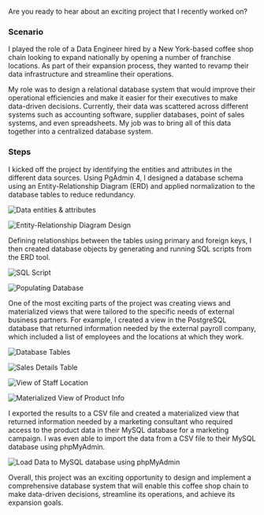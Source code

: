 Are you ready to hear about an exciting project that I recently worked on? 

### Scenario
I played the role of a Data Engineer hired by a New York-based coffee shop chain looking to expand nationally by opening a number of franchise locations. As part of their expansion process, they wanted to revamp their data infrastructure and streamline their operations.

My role was to design a relational database system that would improve their operational efficiencies and make it easier for their executives to make data-driven decisions. Currently, their data was scattered across different systems such as accounting software, supplier databases, point of sales systems, and even spreadsheets. My job was to bring all of this data together into a centralized database system.

### Steps
I kicked off the project by identifying the entities and attributes in the different data sources. Using PgAdmin 4, I designed a database schema using an Entity-Relationship Diagram (ERD) and applied normalization to the database tables to reduce redundancy. 

![Data entities & attributes](/existing_data.png "Data entities & attributes")


![Entity-Relationship Diagram Design](/task_correction.png "Entity-Relationship Diagram")

Defining relationships between the tables using primary and foreign keys, I then created database objects by generating and running SQL scripts from the ERD tool.

![SQL Script](/generated_sql_script.png "SQL Script")

![Populating Database](/populate_database.png "Populating Database")

One of the most exciting parts of the project was creating views and materialized views that were tailored to the specific needs of external business partners. For example, I created a view in the PostgreSQL database that returned information needed by the external payroll company, which included a list of employees and the locations at which they work. 

![Database Tables](/Task6A.png "Database Tables")


![Sales Details Table](/Task6B.png "Sales Details Table")


![View of Staff Location](/Task7.png "View of Staff Location")


![Materialized View of Product Info](/Task8.png "Materialized View of Product Info")


I exported the results to a CSV file and created a materialized view that returned information needed by a marketing consultant who required access to the product data in their MySQL database for a marketing campaign. I was even able to import the data from a CSV file to their MySQL database using phpMyAdmin.

![Load Data to MySQL database using phpMyAdmin](/Task10.png "Load Data to MySQL database using phpMyAdmin")

Overall, this project was an exciting opportunity to design and implement a comprehensive database system that will enable this coffee shop chain to make data-driven decisions, streamline its operations, and achieve its expansion goals. 

